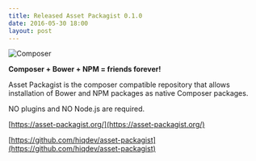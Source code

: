 ```yaml
---
title: Released Asset Packagist 0.1.0
date: 2016-05-30 18:00
layout: post
---
```


![Composer](https://raw.githubusercontent.com/hiqdev/asset-packagist/master/docs/asset-packagist.png)

**Composer + Bower + NPM = friends forever!**

Asset Packagist is the composer compatible repository that allows installation of Bower and NPM packages as native Composer packages.

NO plugins and NO Node.js are required.

[https://asset-packagist.org/](https://asset-packagist.org/)

[https://github.com/hiqdev/asset-packagist](https://github.com/hiqdev/asset-packagist)

